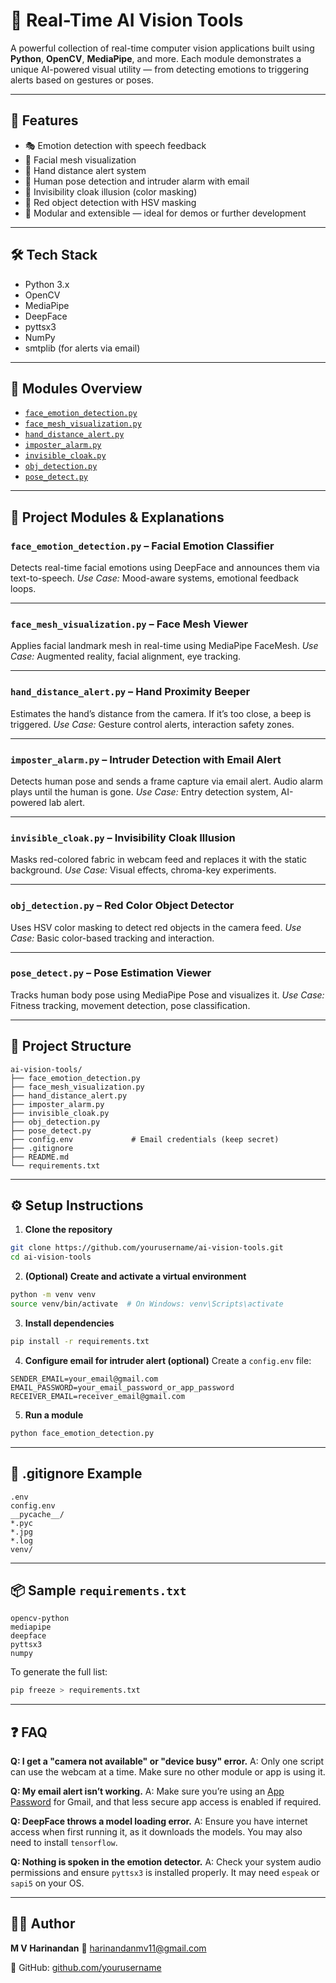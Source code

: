 # 🧠 Real-Time AI Vision Tools

A powerful collection of real-time computer vision applications built using **Python**, **OpenCV**, **MediaPipe**, and more. Each module demonstrates a unique AI-powered visual utility — from detecting emotions to triggering alerts based on gestures or poses.

---

## 🚀 Features

* 🎭 Emotion detection with speech feedback
* 👀 Facial mesh visualization
* 🧤 Hand distance alert system
* 🧍 Human pose detection and intruder alarm with email
* 🧥 Invisibility cloak illusion (color masking)
* 🔴 Red object detection with HSV masking
* 🔧 Modular and extensible — ideal for demos or further development

---

## 🛠 Tech Stack

* Python 3.x
* OpenCV
* MediaPipe
* DeepFace
* pyttsx3
* NumPy
* smtplib (for alerts via email)

---

## 🔗 Modules Overview

* [`face_emotion_detection.py`](#face_emotion_detectionpy--facial-emotion-classifier)
* [`face_mesh_visualization.py`](#face_mesh_visualizationpy--face-mesh-viewer)
* [`hand_distance_alert.py`](#hand_distance_alertpy--hand-proximity-beeper)
* [`imposter_alarm.py`](#imposter_alarmpy--intruder-detection-with-email-alert)
* [`invisible_cloak.py`](#invisible_cloakpy--invisibility-cloak-effect)
* [`obj_detection.py`](#obj_detectionpy--red-color-object-detector)
* [`pose_detect.py`](#pose_detectpy--pose-estimation-viewer)

---

## 📁 Project Modules & Explanations

### `face_emotion_detection.py` – **Facial Emotion Classifier**

Detects real-time facial emotions using DeepFace and announces them via text-to-speech.
*Use Case:* Mood-aware systems, emotional feedback loops.

---

### `face_mesh_visualization.py` – **Face Mesh Viewer**

Applies facial landmark mesh in real-time using MediaPipe FaceMesh.
*Use Case:* Augmented reality, facial alignment, eye tracking.

---

### `hand_distance_alert.py` – **Hand Proximity Beeper**

Estimates the hand’s distance from the camera. If it’s too close, a beep is triggered.
*Use Case:* Gesture control alerts, interaction safety zones.

---

### `imposter_alarm.py` – **Intruder Detection with Email Alert**

Detects human pose and sends a frame capture via email alert. Audio alarm plays until the human is gone.
*Use Case:* Entry detection system, AI-powered lab alert.

---

### `invisible_cloak.py` – **Invisibility Cloak Illusion**

Masks red-colored fabric in webcam feed and replaces it with the static background.
*Use Case:* Visual effects, chroma-key experiments.

---

### `obj_detection.py` – **Red Color Object Detector**

Uses HSV color masking to detect red objects in the camera feed.
*Use Case:* Basic color-based tracking and interaction.

---

### `pose_detect.py` – **Pose Estimation Viewer**

Tracks human body pose using MediaPipe Pose and visualizes it.
*Use Case:* Fitness tracking, movement detection, pose classification.

---

## 📂 Project Structure

```
ai-vision-tools/
├── face_emotion_detection.py
├── face_mesh_visualization.py
├── hand_distance_alert.py
├── imposter_alarm.py
├── invisible_cloak.py
├── obj_detection.py
├── pose_detect.py
├── config.env             # Email credentials (keep secret)
├── .gitignore
├── README.md
└── requirements.txt
```

---

## ⚙️ Setup Instructions

1. **Clone the repository**

```bash
git clone https://github.com/yourusername/ai-vision-tools.git
cd ai-vision-tools
```

2. **(Optional) Create and activate a virtual environment**

```bash
python -m venv venv
source venv/bin/activate  # On Windows: venv\Scripts\activate
```

3. **Install dependencies**

```bash
pip install -r requirements.txt
```

4. **Configure email for intruder alert (optional)**
   Create a `config.env` file:

```
SENDER_EMAIL=your_email@gmail.com
EMAIL_PASSWORD=your_email_password_or_app_password
RECEIVER_EMAIL=receiver_email@gmail.com
```

5. **Run a module**

```bash
python face_emotion_detection.py
```

---

## 📄 .gitignore Example

```
.env
config.env
__pycache__/
*.pyc
*.jpg
*.log
venv/
```

---

## 📦 Sample `requirements.txt`

```
opencv-python
mediapipe
deepface
pyttsx3
numpy
```

To generate the full list:

```bash
pip freeze > requirements.txt
```

---

## ❓ FAQ

**Q: I get a "camera not available" or "device busy" error.**
A: Only one script can use the webcam at a time. Make sure no other module or app is using it.

**Q: My email alert isn’t working.**
A: Make sure you’re using an [App Password](https://support.google.com/accounts/answer/185833) for Gmail, and that less secure app access is enabled if required.

**Q: DeepFace throws a model loading error.**
A: Ensure you have internet access when first running it, as it downloads the models. You may also need to install `tensorflow`.

**Q: Nothing is spoken in the emotion detector.**
A: Check your system audio permissions and ensure `pyttsx3` is installed properly. It may need `espeak` or `sapi5` on your OS.

---

## 🙋‍♂️ Author

**M V Harinandan**
📧 [harinandanmv11@gmail.com](mailto:harinandanmv11@gmail.com)

🔗 GitHub: [github.com/yourusername](https://github.com/harinandanmv)

